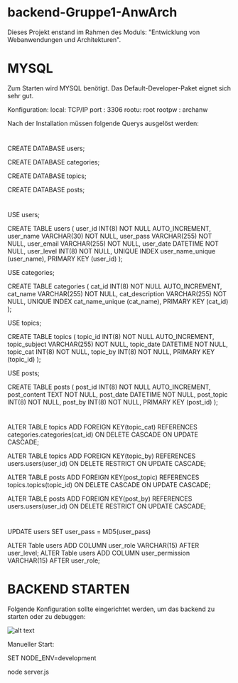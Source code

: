 # backend-Gruppe1-AnwArch

Dieses Projekt enstand im Rahmen des Moduls: "Entwicklung von Webanwendungen und Architekturen".


# MYSQL

Zum Starten wird MYSQL benötigt. Das Default-Developer-Paket eignet sich sehr gut.

Konfiguration:
local: TCP/IP
port : 3306
rootu: root
rootpw : archanw

Nach der Installation müssen folgende Querys ausgelöst werden:

#

CREATE DATABASE users;

CREATE DATABASE categories;

CREATE DATABASE topics;

CREATE DATABASE posts;

#

USE users;

CREATE TABLE users (
user_id     INT(8) NOT NULL AUTO_INCREMENT,
user_name   VARCHAR(30) NOT NULL,
user_pass   VARCHAR(255) NOT NULL,
user_email  VARCHAR(255) NOT NULL,
user_date   DATETIME NOT NULL,
user_level  INT(8) NOT NULL,
UNIQUE INDEX user_name_unique (user_name),
PRIMARY KEY (user_id)
);

USE categories;

CREATE TABLE categories (
cat_id          INT(8) NOT NULL AUTO_INCREMENT,
cat_name        VARCHAR(255) NOT NULL,
cat_description     VARCHAR(255) NOT NULL,
UNIQUE INDEX cat_name_unique (cat_name),
PRIMARY KEY (cat_id)
);

USE topics;

CREATE TABLE topics (
topic_id        INT(8) NOT NULL AUTO_INCREMENT,
topic_subject       VARCHAR(255) NOT NULL,
topic_date      DATETIME NOT NULL,
topic_cat       INT(8) NOT NULL,
topic_by        INT(8) NOT NULL,
PRIMARY KEY (topic_id)
);

USE posts;

CREATE TABLE posts (
post_id         INT(8) NOT NULL AUTO_INCREMENT,
post_content        TEXT NOT NULL,
post_date       DATETIME NOT NULL,
post_topic      INT(8) NOT NULL,
post_by     INT(8) NOT NULL,
PRIMARY KEY (post_id)
);

#

ALTER TABLE topics ADD FOREIGN KEY(topic_cat) REFERENCES categories.categories(cat_id) ON DELETE CASCADE ON UPDATE CASCADE;

ALTER TABLE topics ADD FOREIGN KEY(topic_by) REFERENCES users.users(user_id) ON DELETE RESTRICT ON UPDATE CASCADE;

ALTER TABLE posts ADD FOREIGN KEY(post_topic) REFERENCES topics.topics(topic_id) ON DELETE CASCADE ON UPDATE CASCADE;

ALTER TABLE posts ADD FOREIGN KEY(post_by) REFERENCES users.users(user_id) ON DELETE RESTRICT ON UPDATE CASCADE;

#

UPDATE users SET user_pass = MD5(user_pass)

ALTER Table users ADD COLUMN user_role VARCHAR(15) AFTER user_level;
ALTER Table users ADD COLUMN user_permission VARCHAR(15) AFTER user_role;

# BACKEND STARTEN

Folgende Konfiguration sollte eingerichtet werden, um das backend zu starten oder zu debuggen:

![alt text](https://i.imgur.com/a9fLbkW.jpg)


Manueller Start:

SET NODE_ENV=development

node server.js